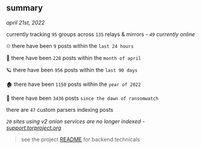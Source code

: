 
## summary
_april 21st, 2022_

currently tracking `95` groups across `135` relays & mirrors - _`49` currently online_

⏲ there have been `9` posts within the `last 24 hours`

🦈 there have been `228` posts within the `month of april`

🪐 there have been `956` posts within the `last 90 days`

🏚 there have been `1150` posts within the `year of 2022`

🦕 there have been `3436` posts `since the dawn of ransomwatch`

there are `47` custom parsers indexing posts

_`20` sites using v2 onion services are no longer indexed - [support.torproject.org](https://support.torproject.org/onionservices/v2-deprecation/)_

> see the project [README](https://github.com/thetanz/ransomwatch#ransomwatch--) for backend technicals
